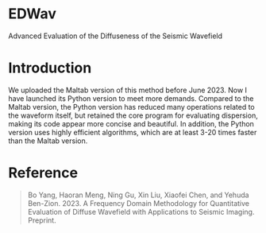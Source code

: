 # EDWav
Advanced Evaluation of the Diffuseness of the Seismic Wavefield

# Introduction
We uploaded the Maltab version of this method before June 2023. 
Now I have launched its Python version to meet more demands. 
Compared to the Maltab version, the Python version has reduced many operations related to the waveform itself, but retained the core program for evaluating dispersion, making its code appear more concise and beautiful. 
In addition, the Python version uses highly efficient algorithms, which are at least 3-20 times faster than the Maltab version.


# **Reference**
> Bo Yang, Haoran Meng, Ning Gu, Xin Liu, Xiaofei Chen, and Yehuda Ben-Zion. 2023. A Frequency Domain Methodology for Quantitative Evaluation of Diffuse Wavefield with Applications to Seismic Imaging. Preprint.
